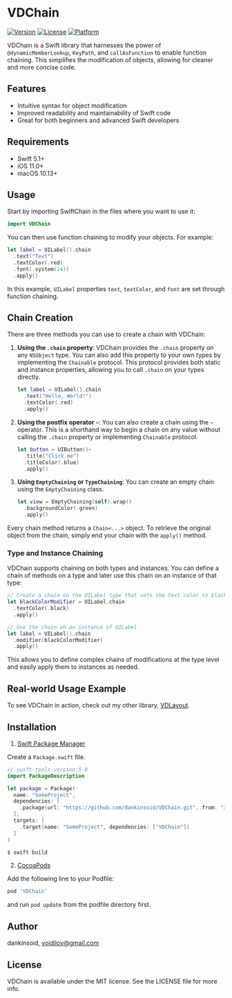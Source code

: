 # VDChain
[![Version](https://img.shields.io/cocoapods/v/VDChain.svg?style=flat)](https://cocoapods.org/pods/VDChain)
[![License](https://img.shields.io/cocoapods/l/VDChain.svg?style=flat)](https://cocoapods.org/pods/VDChain)
[![Platform](https://img.shields.io/cocoapods/p/VDChain.svg?style=flat)](https://cocoapods.org/pods/VDChain)

 VDChain is a Swift library that harnesses the power of `@dynamicMemberLookup`, `KeyPath`, and `callAsFunction` to enable function chaining. This simplifies the modification of objects, allowing for cleaner and more concise code.

## Features

- Intuitive syntax for object modification
- Improved readability and maintainability of Swift code
- Great for both beginners and advanced Swift developers

## Requirements

- Swift 5.1+
- iOS 11.0+
- macOS 10.13+

## Usage

Start by importing SwiftChain in the files where you want to use it:

```swift
import VDChain
```

You can then use function chaining to modify your objects. For example:

```swift
let label = UILabel().chain
  .text("Text")
  .textColor(.red)
  .font(.system(24))
  .apply()
```

In this example, `UILabel` properties `text`, `textColor`, and `font` are set through function chaining.

## Chain Creation

There are three methods you can use to create a chain with VDChain:

1. **Using the `.chain` property**: VDChain provides the `.chain` property on any `NSObject` type. You can also add this property to your own types by implementing the `Chainable` protocol. This protocol provides both static and instance properties, allowing you to call `.chain` on your types directly.

   ```swift
   let label = UILabel().chain
     .text("Hello, World!")
     .textColor(.red)
     .apply()
   ```

2. **Using the postfix operator `~`**: You can also create a chain using the `~` operator. This is a shorthand way to begin a chain on any value without calling the `.chain` property or implementing `Chainable` protocol.

   ```swift
   let button = UIButton()~
     .title("Click me")
     .titleColor(.blue)
     .apply()
   ```

3. **Using `EmptyChaining` or `TypeChaining`**: You can create an empty chain using the `EmptyChaining` class.

   ```swift
   let view = EmptyChaining(self).wrap()
     .backgroundColor(.green)
     .apply()
   ```

Every chain method returns a `Chain<...>` object. To retrieve the original object from the chain, simply end your chain with the `apply()` method.

### Type and Instance Chaining

VDChain supports chaining on both types and instances. You can define a chain of methods on a type and later use this chain on an instance of that type:

```swift
// Create a chain on the UILabel type that sets the text color to black
let blackColorModifier = UILabel.chain
  .textColor(.black)
  .apply()

// Use the chain on an instance of UILabel
let label = UILabel().chain
  .modifier(blackColorModifier)
  .apply()
```

This allows you to define complex chains of modifications at the type level and easily apply them to instances as needed.

## Real-world Usage Example

To see VDChain in action, check out my other library, [VDLayout](https://github.com/dankinsoid/VDLayout).

## Installation
1. [Swift Package Manager](https://github.com/apple/swift-package-manager)

Create a `Package.swift` file.
```swift
// swift-tools-version:5.0
import PackageDescription

let package = Package(
  name: "SomeProject",
  dependencies: [
    .package(url: "https://github.com/dankinsoid/VDChain.git", from: "3.4.0")
  ],
  targets: [
    .target(name: "SomeProject", dependencies: ["VDChain"])
  ]
)
```
```ruby
$ swift build
```

2.  [CocoaPods](https://cocoapods.org)

Add the following line to your Podfile:
```ruby
pod 'VDChain'
```
and run `pod update` from the podfile directory first.

## Author

dankinsoid, voidilov@gmail.com

## License

VDChain is available under the MIT license. See the LICENSE file for more info.
